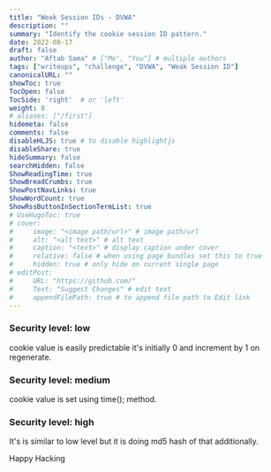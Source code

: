 ```yaml
---
title: "Weak Session IDs - DVWA"
description: ""
summary: "Identify the cookie session ID pattern."
date: 2022-08-17
draft: false
author: "Aftab Sama" # ["Me", "You"] # multiple authors
tags: ["writeups", "challenge", "DVWA", "Weak Session ID"]
canonicalURL: ""
showToc: true
TocOpen: false
TocSide: 'right'  # or 'left'
weight: 8
# aliases: ["/first"]
hidemeta: false
comments: false
disableHLJS: true # to disable highlightjs
disableShare: true
hideSummary: false
searchHidden: false
ShowReadingTime: true
ShowBreadCrumbs: true
ShowPostNavLinks: true
ShowWordCount: true
ShowRssButtonInSectionTermList: true
# UseHugoToc: true
# cover:
#     image: "<image path/url>" # image path/url
#     alt: "<alt text>" # alt text
#     caption: "<text>" # display caption under cover
#     relative: false # when using page bundles set this to true
#     hidden: true # only hide on current single page
# editPost:
#     URL: "https://github.com/"
#     Text: "Suggest Changes" # edit text
#     appendFilePath: true # to append file path to Edit link
---
```



### **Security level: low**

cookie value is easily predictable it's initially 0 and increment by 1 on regenerate.

### **Security level: medium**

cookie value is set using time(); method.

### **Security level: high**

It's is similar to low level but it is doing md5 hash of that additionally.


Happy Hacking
